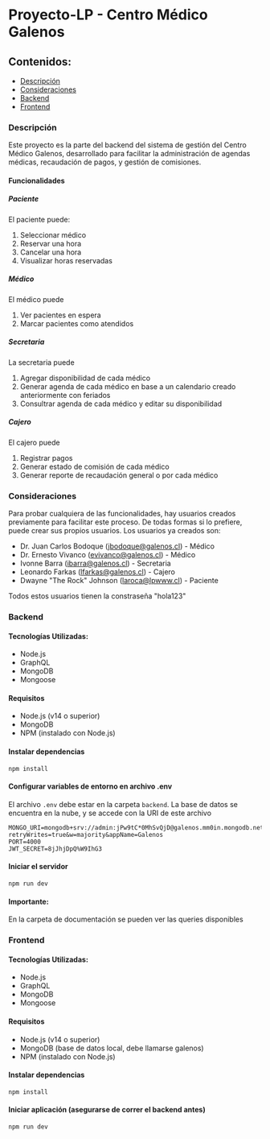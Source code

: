 # Proyecto-LP - Centro Médico Galenos
## Contenidos:
- [Descripción](#descripción)
- [Consideraciones](#consideraciones)
- [Backend](#backend)
- [Frontend](#frontend)

### Descripción
Este proyecto es la parte del backend del sistema de gestión del Centro Médico Galenos, desarrollado para facilitar la administración de agendas médicas, recaudación de pagos, y gestión de comisiones.
#### Funcionalidades
##### Paciente
El paciente puede:
1. Seleccionar médico
2. Reservar una hora
3. Cancelar una hora
4. Visualizar horas reservadas
##### Médico
El médico puede
1. Ver pacientes en espera
2. Marcar pacientes como atendidos
##### Secretaria
La secretaria puede
1. Agregar disponibilidad de cada médico
2. Generar agenda de cada médico en base a un calendario creado anteriormente con feriados
3. Consultrar agenda de cada médico y editar su disponibilidad
##### Cajero
El cajero puede
1. Registrar pagos
2. Generar estado de comisión de cada médico
3. Generar reporte de recaudación general o por cada médico

### Consideraciones
Para probar cualquiera de las funcionalidades, hay usuarios creados previamente para facilitar este proceso. De todas formas si lo prefiere, puede crear sus propios usuarios.
Los usuarios ya creados son:
- Dr. Juan Carlos Bodoque (jbodoque@galenos.cl) - Médico
- Dr. Ernesto Vivanco (evivanco@galenos.cl) - Médico
- Ivonne Barra (ibarra@galenos.cl) - Secretaria
- Leonardo Farkas (lfarkas@galenos.cl) - Cajero
- Dwayne "The Rock" Johnson (laroca@lpwww.cl) - Paciente

Todos estos usuarios tienen la constraseña "hola123"

### Backend
#### Tecnologías Utilizadas:
  - Node.js 
  - GraphQL 
  - MongoDB 
  - Mongoose

#### Requisitos

  - Node.js (v14 o superior)
  - MongoDB 
  - NPM (instalado con Node.js)

#### Instalar dependencias
`npm install`

#### Configurar variables de entorno en archivo .env
El archivo `.env` debe estar en la carpeta `backend`. La base de datos se encuentra en la nube, y se accede con la URI de este archivo
```
MONGO_URI=mongodb+srv://admin:jPw9tC*0MhSvQjD@galenos.mm0in.mongodb.net/galenos?retryWrites=true&w=majority&appName=Galenos
PORT=4000
JWT_SECRET=8jJhjDpQ%W9IhG3
```
#### Iniciar el servidor
`npm run dev`

#### Importante:
En la carpeta de documentación se pueden ver las queries disponibles
### Frontend
#### Tecnologías Utilizadas:
  - Node.js 
  - GraphQL 
  - MongoDB 
  - Mongoose

#### Requisitos

  - Node.js (v14 o superior)
  - MongoDB (base de datos local, debe llamarse galenos)
  - NPM (instalado con Node.js)

#### Instalar dependencias
`npm install`

#### Iniciar aplicación (asegurarse de correr el backend antes)
`npm run dev`

